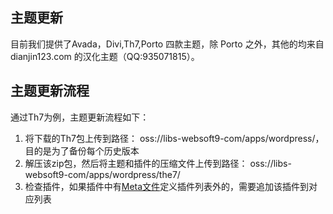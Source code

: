 ## 主题更新

目前我们提供了Avada，Divi,Th7,Porto 四款主题，除 Porto 之外，其他的均来自 dianjin123.com 的汉化主题（QQ:935071815）。  

## 主题更新流程

通过Th7为例，主题更新流程如下：

1. 将下载的Th7包上传到路径： oss://libs-websoft9-com/apps/wordpress/，目的是为了备份每个历史版本
2. 解压该zip包，然后将主题和插件的压缩文件上传到路径： oss://libs-websoft9-com/apps/wordpress/the7/
3. 检查插件，如果插件中有[Meta文件](https://github.com/Websoft9/ansible-wordpress/blob/main/roles/wordpress/vars/main.yml)定义插件列表外的，需要追加该插件到对应列表
